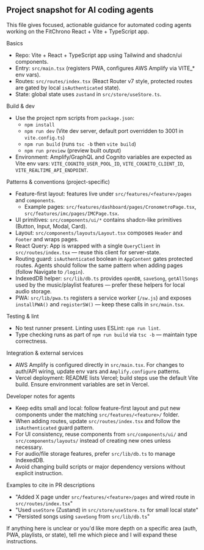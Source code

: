 ## Project snapshot for AI coding agents

This file gives focused, actionable guidance for automated coding agents working on the FitChrono React + Vite + TypeScript app.

Basics
- Repo: Vite + React + TypeScript app using Tailwind and shadcn/ui components.
- Entry: `src/main.tsx` (registers PWA, configures AWS Amplify via VITE_* env vars).
- Routes: `src/routes/index.tsx` (React Router v7 style, protected routes are gated by local `isAuthenticated` state).
- State: global state uses `zustand` in `src/store/useStore.ts`.

Build & dev
- Use the project npm scripts from `package.json`:
  - `npm install`
  - `npm run dev` (Vite dev server, default port overridden to 3001 in `vite.config.ts`)
  - `npm run build` (runs `tsc -b` then `vite build`)
  - `npm run preview` (preview built output)
- Environment: Amplify/GraphQL and Cognito variables are expected as Vite env vars: `VITE_COGNITO_USER_POOL_ID`, `VITE_COGNITO_CLIENT_ID`, `VITE_REALTIME_API_ENDPOINT`.

Patterns & conventions (project-specific)
- Feature-first layout: features live under `src/features/<feature>/pages` and `components`.
  - Example pages: `src/features/dashboard/pages/CronometroPage.tsx`, `src/features/imc/pages/IMCPage.tsx`.
- UI primitives: `src/components/ui/*` contains shadcn-like primitives (Button, Input, Modal, Card).
- Layout: `src/components/layouts/Layout.tsx` composes `Header` and `Footer` and wraps pages.
- React Query: App is wrapped with a single `QueryClient` in `src/routes/index.tsx` — reuse this client for server-state.
- Routing guard: `isAuthenticated` boolean in `AppContent` gates protected routes. Agents should follow the same pattern when adding pages (follow Navigate to `/login`).
- IndexedDB helper: `src/lib/db.ts` provides `openDB`, `saveSong`, `getAllSongs` used by the music/playlist features — prefer these helpers for local audio storage.
- PWA: `src/lib/pwa.ts` registers a service worker (`/sw.js`) and exposes `installPWA()` and `registerSW()` — keep these calls in `src/main.tsx`.

Testing & lint
- No test runner present. Linting uses ESLint: `npm run lint`.
- Type checking runs as part of `npm run build` via `tsc -b` — maintain type correctness.

Integration & external services
- AWS Amplify is configured directly in `src/main.tsx`. For changes to auth/API wiring, update env vars and `Amplify.configure` patterns.
- Vercel deployment: README lists Vercel; build steps use the default Vite build. Ensure environment variables are set in Vercel.

Developer notes for agents
- Keep edits small and local: follow feature-first layout and put new components under the matching `src/features/<feature>/` folder.
- When adding routes, update `src/routes/index.tsx` and follow the `isAuthenticated` guard pattern.
- For UI consistency, reuse components from `src/components/ui/` and `src/components/layouts/` instead of creating new ones unless necessary.
- For audio/file storage features, prefer `src/lib/db.ts` to manage IndexedDB.
- Avoid changing build scripts or major dependency versions without explicit instruction.

Examples to cite in PR descriptions
- "Added X page under `src/features/<feature>/pages` and wired route in `src/routes/index.tsx`"
- "Used `useStore` (Zustand) in `src/store/useStore.ts` for small local state"
- "Persisted songs using `saveSong` from `src/lib/db.ts`"

If anything here is unclear or you'd like more depth on a specific area (auth, PWA, playlists, or state), tell me which piece and I will expand these instructions.
